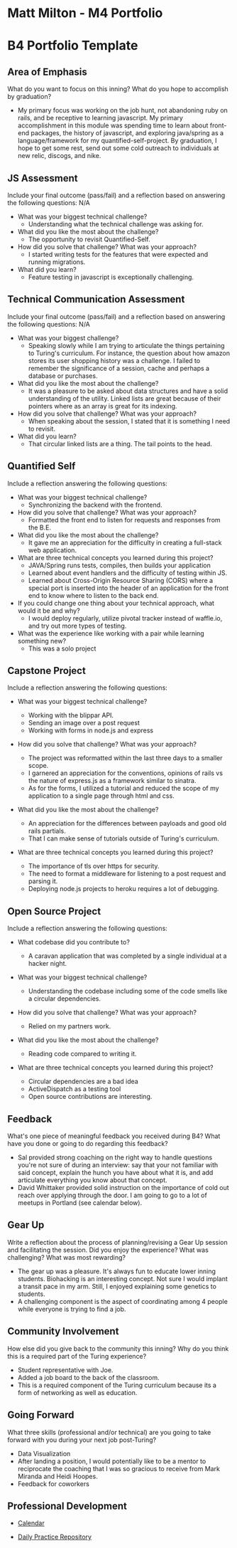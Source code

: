 # Matt Milton - M4 Portfolio

# B4 Portfolio Template

## Area of Emphasis

What do you want to focus on this inning? What do you hope to accomplish by graduation?
- My primary focus was working on the job hunt, not abandoning ruby on rails, and be receptive to learning javascript. My primary accomplishment in this module was spending time to learn about front-end packages, the history of javascript, and exploring java/spring as a language/framework for my quantified-self-project. By graduation, I hope to get some rest, send out some cold outreach to individuals at new relic, discogs, and nike.

## JS Assessment

Include your final outcome (pass/fail) and a reflection based on answering the following questions:
N/A

* What was your biggest technical challenge?
  - Understanding what the technical challenge was asking for.
* What did you like the most about the challenge?
  - The opportunity to revisit Quantified-Self.
* How did you solve that challenge? What was your approach?
  - I started writing tests for the features that were expected and running migrations.
* What did you learn?
  - Feature testing in javascript is exceptionally challenging.

## Technical Communication Assessment

Include your final outcome (pass/fail) and a reflection based on answering the following questions:
N/A

* What was your biggest challenge?
  - Speaking slowly while I am trying to articulate the things pertaining to Turing's curriculum. For instance, the question about how amazon stores its user shopping history was a challenge. I failed to remember the significance of a session, cache and perhaps a database or purchases.  
* What did you like the most about the challenge?
  - It was a pleasure to be asked about data structures and have a solid understanding of the utility. Linked lists are great because of their pointers where as an array is great for its indexing.
* How did you solve that challenge? What was your approach?
  - When speaking about the session, I stated that it is something I need to revisit.
* What did you learn?
  - That circular linked lists are a thing. The tail points to the head.

## Quantified Self

 Include a reflection answering the following questions:

* What was your biggest technical challenge?   
  - Synchronizing the backend with the frontend.
* How did you solve that challenge? What was your approach?
   - Formatted the front end to listen for requests and responses from the B.E.
* What did you like the most about the challenge?
  - It gave me an appreciation for the difficulty in creating a full-stack web application.
* What are three technical concepts you learned during this project?
  - JAVA/Spring runs tests, compiles, then builds your application
  - Learned about event handlers and the difficulty of testing within JS.
  - Learned about Cross-Origin Resource Sharing (CORS) where a special port is inserted into the header of an application for the front end to know where to listen to the back end.
* If you could change one thing about your technical approach, what would it be and why?
  - I would deploy regularly, utilize pivotal tracker instead of waffle.io, and try out more types of testing.
* What was the experience like working with a pair while learning something new?
  - This was a solo project
  
## Capstone Project

Include a reflection answering the following questions:

* What was your biggest technical challenge?
   - Working with the blippar API.
   - Sending an image over a post request
   - Working with forms in node.js and express

* How did you solve that challenge? What was your approach?
  - The project was reformatted within the last three days to a smaller scope.
  - I garnered an appreciation for the conventions, opinions of rails vs the nature of express.js as a framework similar to sinatra.
  - As for the forms, I utilized a tutorial and reduced the scope of my application to a single page through html and css.

* What did you like the most about the challenge?
  - An appreciation for the differences between payloads and good old rails partials.
  - That I can make sense of tutorials outside of Turing's curriculum.
* What are three technical concepts you learned during this project?
  - The importance of tls over https for security.
  - The need to format a middleware for listening to a post request and parsing it.
  - Deploying node.js projects to heroku requires a lot of debugging.

## Open Source Project

Include a reflection answering the following questions:

* What codebase did you contribute to?
    - A caravan application that was completed by a single individual at a hacker night.
* What was your biggest technical challenge?
   - Understanding the codebase including some of the code smells like a circular dependencies.
* How did you solve that challenge? What was your approach?
   - Relied on my partners work.

* What did you like the most about the challenge?
   - Reading code compared to writing it.

* What are three technical concepts you learned during this project?
  - Circular dependencies are a bad idea
  - ActiveDispatch as a testing tool
  - Open source contributions are interesting. 

## Feedback

What's one piece of meaningful feedback you received during B4? What have you done or going to do regarding this feedback?
  - Sal provided strong coaching on the right way to handle questions you're not sure of during an interview: say that your not familiar with said concept, explain the hunch you have about what it is, and add articulate everything you know about that concept.
  - David Whittaker provided solid instruction on the importance of cold out reach over applying through the door. I am going to go to a lot of meetups in Portland (see calendar below).

## Gear Up

Write a reflection about the process of planning/revising a Gear Up session and facilitating the session. Did you enjoy the experience? What was challenging? What was most rewarding?
  - The gear up was a pleasure. It's always fun to educate lower inning students. Biohacking is an interesting concept. Not sure I would implant a transit pace in my arm. Still, I enjoyed explaining some genetics to students.
 - A challenging component is the aspect of coordinating among 4 people while everyone is trying to find a job.


## Community Involvement

How else did you give back to the community this inning? Why do you think this is a required part of the Turing experience?
   - Student representative with Joe.
   - Added a job board to the back of the classroom.
   - This is a required component of the Turing curriculum because its a form of networking as well as education.

## Going Forward

What three skills (professional and/or technical) are you going to take forward with you during your next job post-Turing?
  - Data Visualization
  - After landing a position, I would potentially like to be a mentor to reciprocate the coaching that I was so gracious to receive from Mark Miranda and Heidi Hoopes.
  - Feedback for coworkers

## Professional Development

* [Calendar](https://calendar.google.com/calendar?cid=ZTZkYWU5bm8wNzBoZ2ZodGlhN2hqbmM3b2tAZ3JvdXAuY2FsZW5kYXIuZ29vZ2xlLmNvbQ)


* [Daily Practice Repository](https://github.com/mgmilton/daily_practice)
